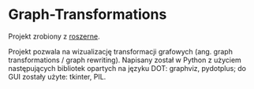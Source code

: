 # Graph-Transformations
Projekt zrobiony z [roszerne](https://github.com/roszerne).

Projekt pozwala na wizualizację transformacji grafowych (ang. graph transformations / graph rewriting). Napisany został w Python z użyciem następujących bibliotek opartych na języku DOT: graphviz, pydotplus; do GUI zostały użyte: tkinter, PIL.
